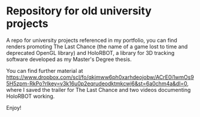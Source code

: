 # Repository for old university projects
A repo for university projects referenced in my portfolio, you can find renders promoting The Last Chance (the name of a game lost to time and deprecated OpenGL library) and HoloRBOT, a library for 3D tracking software developed as my Master's Degree thesis.

You can find further material at https://www.dropbox.com/scl/fo/qkjmww6ph0xarhdeojobw/ACrE0i1wmOs95H5zpm-RkPo?rlkey=v3k16u0p2eqrudeodktmkcwj6&st=6a0chm4a&dl=0, where I saved the trailer for The Last Chance and two videos documenting HoloRBOT working.

Enjoy!
